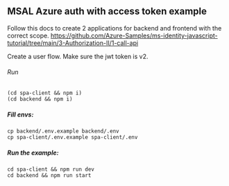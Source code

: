 ## MSAL Azure auth with access token example

Follow this docs to create 2 applications for backend and frontend with the correct scope.
https://github.com/Azure-Samples/ms-identity-javascript-tutorial/tree/main/3-Authorization-II/1-call-api

Create a user flow.
Make sure the jwt token is v2.


###### Run
```
(cd spa-client && npm i)
(cd backend && npm i)
```

##### Fill envs:
```
cp backend/.env.example backend/.env
cp spa-client/.env.example spa-client/.env
```

##### Run the example:
```
cd spa-client && npm run dev
cd backend && npm run start
```
